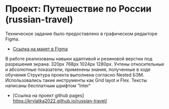 # Проект: Путешествие по России (russian-travel)

Техническое задание было предоставлено в графическом редакторе Figma.
* [Ссылка на макет в Figma](https://www.figma.com/file/5S2WSbEFL6awjVWJ0NWL8Q/Sprint-3_-Russia-_-desktop-mobile?node-id=28503%3A0)

В работе реализованы навыки адаптивой и резиновой верстки под разрешения экрана: 320px 768px 1024px 1280px. Учтены относительные и абсолютные показатели, применены знания, полученные в ходе обучения
Структура проекта выполнена согласно  Nested БЭМ.
Использовались такие инструменты как Grid layot и Flex.
Тексты написаны бесплатным шрифтом ”Inter“

* [Ссылка на проект github pages] https://krylatka2022.github.io/russian-travel/
